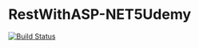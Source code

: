 # RestWithASP-NET5Udemy

[![Build Status](https://app.travis-ci.com/fabiosanromero/RestWithASP-NET5Udemy.svg?branch=main)](https://app.travis-ci.com/fabiosanromero/RestWithASP-NET5Udemy)
